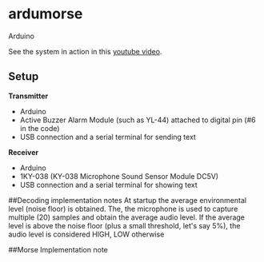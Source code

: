 # ardumorse

Arduino


See the system in action in this [youtube video](https://youtu.be/SznNOC0IWmg).

## Setup

**Transmitter**
* Arduino
* Active Buzzer Alarm Module (such as YL-44) attached to digital pin (#6 in the code)
* USB connection and a serial terminal for sending text 

**Receiver**
* Arduino
* 1KY-038 (KY-038 Microphone Sound Sensor Module DC5V) 
* USB connection and a serial terminal for showing text

##Decoding implementation notes
At startup the average environmental level (noise floor) is obtained.
The, the microphone is used to capture multiple (20) samples and obtain the average audio level. If the average level is above the noise floor (plus a small threshold, let's say 5%), the audio level is considered HIGH, LOW otherwise

##Morse Implementation note
